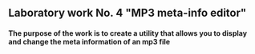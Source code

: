## Laboratory work No. 4 "MP3 meta-info editor"
#### The purpose of the work is to create a utility that allows you to display and change the meta information of an mp3 file